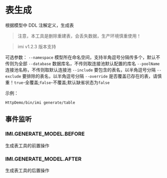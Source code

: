 # 表生成

根据模型中 DDL 注解定义，生成表

> 注意，本工具是删除重建表，会丢失数据，生产环境慎重使用！

> imi v1.2.3 版本支持

可选参数：
`--namespace` 模型所在命名空间，支持半角逗号分隔传多个，默认不传则为全部
`--database` 数据库名，不传则取连接池默认配置的库名
`--poolName` 连接池名称，不传则取默认连接池
`--include` 要包含的表名，以半角逗号分隔
`--exclude` 要排除的表名，以半角逗号分隔
`--override` 是否覆盖已存在的表，请慎重！`true`-全覆盖;`false`-不覆盖;默认缺省状态为`false`

示例：

```shell
HttpDemo/bin/imi generate/table
```

## 事件监听

### IMI.GENERATE_MODEL.BEFORE

生成表工具的前置操作

### IMI.GENERATE_MODEL.AFTER

生成表工具的后置操作
